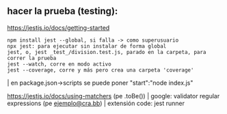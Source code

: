 ##  hacer la prueba (testing):

 https://jestjs.io/docs/getting-started

	npm install jest --global, si falla -> como superusuario
	npx jest: para ejecutar sin instalar de forma global
	jest, o, jest _test_/division.test.js, parado en la carpeta, para correr la prueba
	jest --watch, corre en modo activo
	jest --coverage, corre y más pero crea una carpeta 'coverage'
| en package.json->scripts se puede poner "start":"node index.js"


https://jestjs.io/docs/using-matchers (pe .toBe())
| google: validator regular expressions (pe ejemplo@cra.bb)
| extensión code: jest runner

